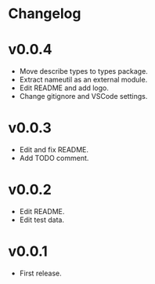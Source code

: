# Changelog

# v0.0.4
* Move describe types to types package.
* Extract nameutil as an external module.
* Edit README and add logo.
* Change gitignore and VSCode settings.

# v0.0.3
* Edit and fix README.
* Add TODO comment.

# v0.0.2
* Edit README.
* Edit test data.

# v0.0.1
* First release.
